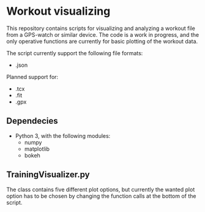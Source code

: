 # Workout visualizing

This repository contains scripts for visualizing and analyzing a workout file from a GPS-watch or similar device. The code is a work in progress, and the only operative functions are currently for basic plotting of the workout data. 

The script currently support the following file formats:

- .json

Planned support for:

- .tcx
- .fit
- .gpx

## Dependecies

- Python 3, with the following modules:
    - numpy
    - matplotlib
    - bokeh    

## TrainingVisualizer.py

The class contains five different plot options, but currently the wanted plot option has to be chosen by changing the function calls at the bottom of the script.
